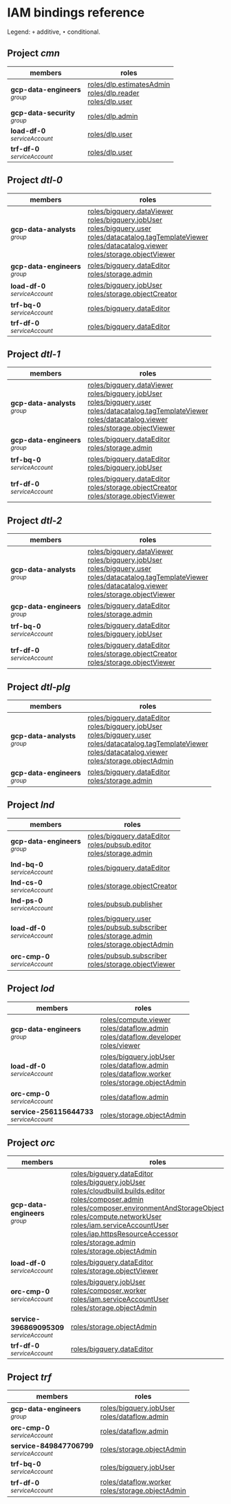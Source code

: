 # IAM bindings reference

Legend: <code>+</code> additive, <code>•</code> conditional.

## Project <i>cmn</i>

| members | roles |
|---|---|
|<b>gcp-data-engineers</b><br><small><i>group</i></small>|[roles/dlp.estimatesAdmin](https://cloud.google.com/iam/docs/understanding-roles#dlp.estimatesAdmin) <br>[roles/dlp.reader](https://cloud.google.com/iam/docs/understanding-roles#dlp.reader) <br>[roles/dlp.user](https://cloud.google.com/iam/docs/understanding-roles#dlp.user) |
|<b>gcp-data-security</b><br><small><i>group</i></small>|[roles/dlp.admin](https://cloud.google.com/iam/docs/understanding-roles#dlp.admin) |
|<b>load-df-0</b><br><small><i>serviceAccount</i></small>|[roles/dlp.user](https://cloud.google.com/iam/docs/understanding-roles#dlp.user) |
|<b>trf-df-0</b><br><small><i>serviceAccount</i></small>|[roles/dlp.user](https://cloud.google.com/iam/docs/understanding-roles#dlp.user) |

## Project <i>dtl-0</i>

| members | roles |
|---|---|
|<b>gcp-data-analysts</b><br><small><i>group</i></small>|[roles/bigquery.dataViewer](https://cloud.google.com/iam/docs/understanding-roles#bigquery.dataViewer) <br>[roles/bigquery.jobUser](https://cloud.google.com/iam/docs/understanding-roles#bigquery.jobUser) <br>[roles/bigquery.user](https://cloud.google.com/iam/docs/understanding-roles#bigquery.user) <br>[roles/datacatalog.tagTemplateViewer](https://cloud.google.com/iam/docs/understanding-roles#datacatalog.tagTemplateViewer) <br>[roles/datacatalog.viewer](https://cloud.google.com/iam/docs/understanding-roles#datacatalog.viewer) <br>[roles/storage.objectViewer](https://cloud.google.com/iam/docs/understanding-roles#storage.objectViewer) |
|<b>gcp-data-engineers</b><br><small><i>group</i></small>|[roles/bigquery.dataEditor](https://cloud.google.com/iam/docs/understanding-roles#bigquery.dataEditor) <br>[roles/storage.admin](https://cloud.google.com/iam/docs/understanding-roles#storage.admin) |
|<b>load-df-0</b><br><small><i>serviceAccount</i></small>|[roles/bigquery.jobUser](https://cloud.google.com/iam/docs/understanding-roles#bigquery.jobUser) <br>[roles/storage.objectCreator](https://cloud.google.com/iam/docs/understanding-roles#storage.objectCreator) |
|<b>trf-bq-0</b><br><small><i>serviceAccount</i></small>|[roles/bigquery.dataEditor](https://cloud.google.com/iam/docs/understanding-roles#bigquery.dataEditor) |
|<b>trf-df-0</b><br><small><i>serviceAccount</i></small>|[roles/bigquery.dataEditor](https://cloud.google.com/iam/docs/understanding-roles#bigquery.dataEditor) |

## Project <i>dtl-1</i>

| members | roles |
|---|---|
|<b>gcp-data-analysts</b><br><small><i>group</i></small>|[roles/bigquery.dataViewer](https://cloud.google.com/iam/docs/understanding-roles#bigquery.dataViewer) <br>[roles/bigquery.jobUser](https://cloud.google.com/iam/docs/understanding-roles#bigquery.jobUser) <br>[roles/bigquery.user](https://cloud.google.com/iam/docs/understanding-roles#bigquery.user) <br>[roles/datacatalog.tagTemplateViewer](https://cloud.google.com/iam/docs/understanding-roles#datacatalog.tagTemplateViewer) <br>[roles/datacatalog.viewer](https://cloud.google.com/iam/docs/understanding-roles#datacatalog.viewer) <br>[roles/storage.objectViewer](https://cloud.google.com/iam/docs/understanding-roles#storage.objectViewer) |
|<b>gcp-data-engineers</b><br><small><i>group</i></small>|[roles/bigquery.dataEditor](https://cloud.google.com/iam/docs/understanding-roles#bigquery.dataEditor) <br>[roles/storage.admin](https://cloud.google.com/iam/docs/understanding-roles#storage.admin) |
|<b>trf-bq-0</b><br><small><i>serviceAccount</i></small>|[roles/bigquery.dataEditor](https://cloud.google.com/iam/docs/understanding-roles#bigquery.dataEditor) <br>[roles/bigquery.jobUser](https://cloud.google.com/iam/docs/understanding-roles#bigquery.jobUser) |
|<b>trf-df-0</b><br><small><i>serviceAccount</i></small>|[roles/bigquery.dataEditor](https://cloud.google.com/iam/docs/understanding-roles#bigquery.dataEditor) <br>[roles/storage.objectCreator](https://cloud.google.com/iam/docs/understanding-roles#storage.objectCreator) <br>[roles/storage.objectViewer](https://cloud.google.com/iam/docs/understanding-roles#storage.objectViewer) |

## Project <i>dtl-2</i>

| members | roles |
|---|---|
|<b>gcp-data-analysts</b><br><small><i>group</i></small>|[roles/bigquery.dataViewer](https://cloud.google.com/iam/docs/understanding-roles#bigquery.dataViewer) <br>[roles/bigquery.jobUser](https://cloud.google.com/iam/docs/understanding-roles#bigquery.jobUser) <br>[roles/bigquery.user](https://cloud.google.com/iam/docs/understanding-roles#bigquery.user) <br>[roles/datacatalog.tagTemplateViewer](https://cloud.google.com/iam/docs/understanding-roles#datacatalog.tagTemplateViewer) <br>[roles/datacatalog.viewer](https://cloud.google.com/iam/docs/understanding-roles#datacatalog.viewer) <br>[roles/storage.objectViewer](https://cloud.google.com/iam/docs/understanding-roles#storage.objectViewer) |
|<b>gcp-data-engineers</b><br><small><i>group</i></small>|[roles/bigquery.dataEditor](https://cloud.google.com/iam/docs/understanding-roles#bigquery.dataEditor) <br>[roles/storage.admin](https://cloud.google.com/iam/docs/understanding-roles#storage.admin) |
|<b>trf-bq-0</b><br><small><i>serviceAccount</i></small>|[roles/bigquery.dataEditor](https://cloud.google.com/iam/docs/understanding-roles#bigquery.dataEditor) <br>[roles/bigquery.jobUser](https://cloud.google.com/iam/docs/understanding-roles#bigquery.jobUser) |
|<b>trf-df-0</b><br><small><i>serviceAccount</i></small>|[roles/bigquery.dataEditor](https://cloud.google.com/iam/docs/understanding-roles#bigquery.dataEditor) <br>[roles/storage.objectCreator](https://cloud.google.com/iam/docs/understanding-roles#storage.objectCreator) <br>[roles/storage.objectViewer](https://cloud.google.com/iam/docs/understanding-roles#storage.objectViewer) |

## Project <i>dtl-plg</i>

| members | roles |
|---|---|
|<b>gcp-data-analysts</b><br><small><i>group</i></small>|[roles/bigquery.dataEditor](https://cloud.google.com/iam/docs/understanding-roles#bigquery.dataEditor) <br>[roles/bigquery.jobUser](https://cloud.google.com/iam/docs/understanding-roles#bigquery.jobUser) <br>[roles/bigquery.user](https://cloud.google.com/iam/docs/understanding-roles#bigquery.user) <br>[roles/datacatalog.tagTemplateViewer](https://cloud.google.com/iam/docs/understanding-roles#datacatalog.tagTemplateViewer) <br>[roles/datacatalog.viewer](https://cloud.google.com/iam/docs/understanding-roles#datacatalog.viewer) <br>[roles/storage.objectAdmin](https://cloud.google.com/iam/docs/understanding-roles#storage.objectAdmin) |
|<b>gcp-data-engineers</b><br><small><i>group</i></small>|[roles/bigquery.dataEditor](https://cloud.google.com/iam/docs/understanding-roles#bigquery.dataEditor) <br>[roles/storage.admin](https://cloud.google.com/iam/docs/understanding-roles#storage.admin) |

## Project <i>lnd</i>

| members | roles |
|---|---|
|<b>gcp-data-engineers</b><br><small><i>group</i></small>|[roles/bigquery.dataEditor](https://cloud.google.com/iam/docs/understanding-roles#bigquery.dataEditor) <br>[roles/pubsub.editor](https://cloud.google.com/iam/docs/understanding-roles#pubsub.editor) <br>[roles/storage.admin](https://cloud.google.com/iam/docs/understanding-roles#storage.admin) |
|<b>lnd-bq-0</b><br><small><i>serviceAccount</i></small>|[roles/bigquery.dataEditor](https://cloud.google.com/iam/docs/understanding-roles#bigquery.dataEditor) |
|<b>lnd-cs-0</b><br><small><i>serviceAccount</i></small>|[roles/storage.objectCreator](https://cloud.google.com/iam/docs/understanding-roles#storage.objectCreator) |
|<b>lnd-ps-0</b><br><small><i>serviceAccount</i></small>|[roles/pubsub.publisher](https://cloud.google.com/iam/docs/understanding-roles#pubsub.publisher) |
|<b>load-df-0</b><br><small><i>serviceAccount</i></small>|[roles/bigquery.user](https://cloud.google.com/iam/docs/understanding-roles#bigquery.user) <br>[roles/pubsub.subscriber](https://cloud.google.com/iam/docs/understanding-roles#pubsub.subscriber) <br>[roles/storage.admin](https://cloud.google.com/iam/docs/understanding-roles#storage.admin) <br>[roles/storage.objectAdmin](https://cloud.google.com/iam/docs/understanding-roles#storage.objectAdmin) |
|<b>orc-cmp-0</b><br><small><i>serviceAccount</i></small>|[roles/pubsub.subscriber](https://cloud.google.com/iam/docs/understanding-roles#pubsub.subscriber) <br>[roles/storage.objectViewer](https://cloud.google.com/iam/docs/understanding-roles#storage.objectViewer) |

## Project <i>lod</i>

| members | roles |
|---|---|
|<b>gcp-data-engineers</b><br><small><i>group</i></small>|[roles/compute.viewer](https://cloud.google.com/iam/docs/understanding-roles#compute.viewer) <br>[roles/dataflow.admin](https://cloud.google.com/iam/docs/understanding-roles#dataflow.admin) <br>[roles/dataflow.developer](https://cloud.google.com/iam/docs/understanding-roles#dataflow.developer) <br>[roles/viewer](https://cloud.google.com/iam/docs/understanding-roles#viewer) |
|<b>load-df-0</b><br><small><i>serviceAccount</i></small>|[roles/bigquery.jobUser](https://cloud.google.com/iam/docs/understanding-roles#bigquery.jobUser) <br>[roles/dataflow.admin](https://cloud.google.com/iam/docs/understanding-roles#dataflow.admin) <br>[roles/dataflow.worker](https://cloud.google.com/iam/docs/understanding-roles#dataflow.worker) <br>[roles/storage.objectAdmin](https://cloud.google.com/iam/docs/understanding-roles#storage.objectAdmin) |
|<b>orc-cmp-0</b><br><small><i>serviceAccount</i></small>|[roles/dataflow.admin](https://cloud.google.com/iam/docs/understanding-roles#dataflow.admin) |
|<b>service-256115644733</b><br><small><i>serviceAccount</i></small>|[roles/storage.objectAdmin](https://cloud.google.com/iam/docs/understanding-roles#storage.objectAdmin) |

## Project <i>orc</i>

| members | roles |
|---|---|
|<b>gcp-data-engineers</b><br><small><i>group</i></small>|[roles/bigquery.dataEditor](https://cloud.google.com/iam/docs/understanding-roles#bigquery.dataEditor) <br>[roles/bigquery.jobUser](https://cloud.google.com/iam/docs/understanding-roles#bigquery.jobUser) <br>[roles/cloudbuild.builds.editor](https://cloud.google.com/iam/docs/understanding-roles#cloudbuild.builds.editor) <br>[roles/composer.admin](https://cloud.google.com/iam/docs/understanding-roles#composer.admin) <br>[roles/composer.environmentAndStorageObjectAdmin](https://cloud.google.com/iam/docs/understanding-roles#composer.environmentAndStorageObjectAdmin) <br>[roles/compute.networkUser](https://cloud.google.com/iam/docs/understanding-roles#compute.networkUser) <br>[roles/iam.serviceAccountUser](https://cloud.google.com/iam/docs/understanding-roles#iam.serviceAccountUser) <br>[roles/iap.httpsResourceAccessor](https://cloud.google.com/iam/docs/understanding-roles#iap.httpsResourceAccessor) <br>[roles/storage.admin](https://cloud.google.com/iam/docs/understanding-roles#storage.admin) <br>[roles/storage.objectAdmin](https://cloud.google.com/iam/docs/understanding-roles#storage.objectAdmin) |
|<b>load-df-0</b><br><small><i>serviceAccount</i></small>|[roles/bigquery.dataEditor](https://cloud.google.com/iam/docs/understanding-roles#bigquery.dataEditor) <br>[roles/storage.objectViewer](https://cloud.google.com/iam/docs/understanding-roles#storage.objectViewer) |
|<b>orc-cmp-0</b><br><small><i>serviceAccount</i></small>|[roles/bigquery.jobUser](https://cloud.google.com/iam/docs/understanding-roles#bigquery.jobUser) <br>[roles/composer.worker](https://cloud.google.com/iam/docs/understanding-roles#composer.worker) <br>[roles/iam.serviceAccountUser](https://cloud.google.com/iam/docs/understanding-roles#iam.serviceAccountUser) <br>[roles/storage.objectAdmin](https://cloud.google.com/iam/docs/understanding-roles#storage.objectAdmin) |
|<b>service-396869095309</b><br><small><i>serviceAccount</i></small>|[roles/storage.objectAdmin](https://cloud.google.com/iam/docs/understanding-roles#storage.objectAdmin) |
|<b>trf-df-0</b><br><small><i>serviceAccount</i></small>|[roles/bigquery.dataEditor](https://cloud.google.com/iam/docs/understanding-roles#bigquery.dataEditor) |

## Project <i>trf</i>

| members | roles |
|---|---|
|<b>gcp-data-engineers</b><br><small><i>group</i></small>|[roles/bigquery.jobUser](https://cloud.google.com/iam/docs/understanding-roles#bigquery.jobUser) <br>[roles/dataflow.admin](https://cloud.google.com/iam/docs/understanding-roles#dataflow.admin) |
|<b>orc-cmp-0</b><br><small><i>serviceAccount</i></small>|[roles/dataflow.admin](https://cloud.google.com/iam/docs/understanding-roles#dataflow.admin) |
|<b>service-849847706799</b><br><small><i>serviceAccount</i></small>|[roles/storage.objectAdmin](https://cloud.google.com/iam/docs/understanding-roles#storage.objectAdmin) |
|<b>trf-bq-0</b><br><small><i>serviceAccount</i></small>|[roles/bigquery.jobUser](https://cloud.google.com/iam/docs/understanding-roles#bigquery.jobUser) |
|<b>trf-df-0</b><br><small><i>serviceAccount</i></small>|[roles/dataflow.worker](https://cloud.google.com/iam/docs/understanding-roles#dataflow.worker) <br>[roles/storage.objectAdmin](https://cloud.google.com/iam/docs/understanding-roles#storage.objectAdmin) |
